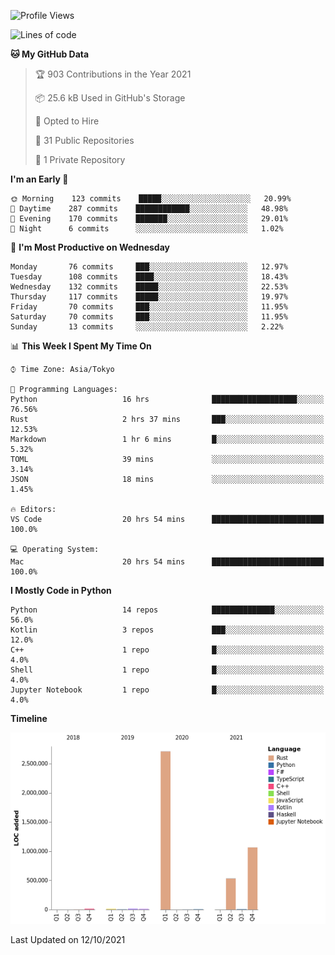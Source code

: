 <!--START_SECTION:waka-->
![Profile Views](http://img.shields.io/badge/Profile%20Views-0-blue)

![Lines of code](https://img.shields.io/badge/From%20Hello%20World%20I%27ve%20Written-4.4%20million%20lines%20of%20code-blue)

**🐱 My GitHub Data** 

> 🏆 903 Contributions in the Year 2021
 > 
> 📦 25.6 kB Used in GitHub's Storage 
 > 
> 💼 Opted to Hire
 > 
> 📜 31 Public Repositories 
 > 
> 🔑 1 Private Repository 
 > 
**I'm an Early 🐤** 

```text
🌞 Morning    123 commits    █████░░░░░░░░░░░░░░░░░░░░   20.99% 
🌆 Daytime    287 commits    ████████████░░░░░░░░░░░░░   48.98% 
🌃 Evening    170 commits    ███████░░░░░░░░░░░░░░░░░░   29.01% 
🌙 Night      6 commits      ░░░░░░░░░░░░░░░░░░░░░░░░░   1.02%

```
📅 **I'm Most Productive on Wednesday** 

```text
Monday       76 commits     ███░░░░░░░░░░░░░░░░░░░░░░   12.97% 
Tuesday      108 commits    ████░░░░░░░░░░░░░░░░░░░░░   18.43% 
Wednesday    132 commits    █████░░░░░░░░░░░░░░░░░░░░   22.53% 
Thursday     117 commits    █████░░░░░░░░░░░░░░░░░░░░   19.97% 
Friday       70 commits     ███░░░░░░░░░░░░░░░░░░░░░░   11.95% 
Saturday     70 commits     ███░░░░░░░░░░░░░░░░░░░░░░   11.95% 
Sunday       13 commits     ░░░░░░░░░░░░░░░░░░░░░░░░░   2.22%

```


📊 **This Week I Spent My Time On** 

```text
⌚︎ Time Zone: Asia/Tokyo

💬 Programming Languages: 
Python                   16 hrs              ███████████████████░░░░░░   76.56% 
Rust                     2 hrs 37 mins       ███░░░░░░░░░░░░░░░░░░░░░░   12.53% 
Markdown                 1 hr 6 mins         █░░░░░░░░░░░░░░░░░░░░░░░░   5.32% 
TOML                     39 mins             ░░░░░░░░░░░░░░░░░░░░░░░░░   3.14% 
JSON                     18 mins             ░░░░░░░░░░░░░░░░░░░░░░░░░   1.45%

🔥 Editors: 
VS Code                  20 hrs 54 mins      █████████████████████████   100.0%

💻 Operating System: 
Mac                      20 hrs 54 mins      █████████████████████████   100.0%

```

**I Mostly Code in Python** 

```text
Python                   14 repos            ██████████████░░░░░░░░░░░   56.0% 
Kotlin                   3 repos             ███░░░░░░░░░░░░░░░░░░░░░░   12.0% 
C++                      1 repo              █░░░░░░░░░░░░░░░░░░░░░░░░   4.0% 
Shell                    1 repo              █░░░░░░░░░░░░░░░░░░░░░░░░   4.0% 
Jupyter Notebook         1 repo              █░░░░░░░░░░░░░░░░░░░░░░░░   4.0%

```


**Timeline**

![Chart not found](https://raw.githubusercontent.com/kitagawa-hr/kitagawa-hr/main/charts/bar_graph.png) 


 Last Updated on 12/10/2021
<!--END_SECTION:waka-->
